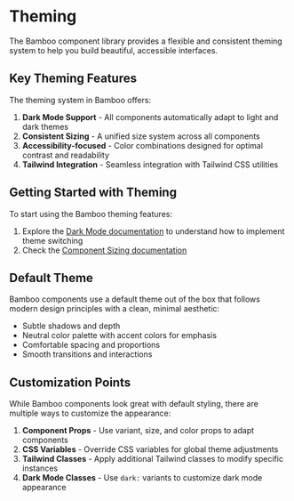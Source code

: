 # Theming

The Bamboo component library provides a flexible and consistent theming system to help you build beautiful, accessible interfaces.

## Key Theming Features

The theming system in Bamboo offers:

1. **Dark Mode Support** - All components automatically adapt to light and dark themes
2. **Consistent Sizing** - A unified size system across all components
3. **Accessibility-focused** - Color combinations designed for optimal contrast and readability
4. **Tailwind Integration** - Seamless integration with Tailwind CSS utilities

## Getting Started with Theming

To start using the Bamboo theming features:

1. Explore the [Dark Mode documentation](./dark-mode.md) to understand how to implement theme switching
2. Check the [Component Sizing documentation](./sizing.md)

## Default Theme

Bamboo components use a default theme out of the box that follows modern design principles with a clean, minimal aesthetic:

- Subtle shadows and depth
- Neutral color palette with accent colors for emphasis
- Comfortable spacing and proportions
- Smooth transitions and interactions

## Customization Points

While Bamboo components look great with default styling, there are multiple ways to customize the appearance:

1. **Component Props** - Use variant, size, and color props to adapt components
2. **CSS Variables** - Override CSS variables for global theme adjustments
3. **Tailwind Classes** - Apply additional Tailwind classes to modify specific instances
4. **Dark Mode Classes** - Use `dark:` variants to customize dark mode appearance
